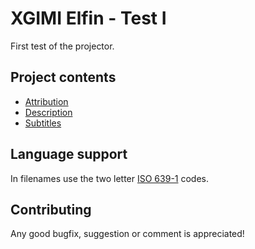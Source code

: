 # XGIMI Elfin - Test I

First test of the projector.

## Project contents

- [Attribution](https://github.com/michael-holzheu/XGIMI-Elfin-Test-I/blob/main/Attribution/Attribution.txt)
- [Description](https://github.com/michael-holzheu/XGIMI-Elfin-Test-I/tree/main/Description)
- [Subtitles](https://github.com/michael-holzheu/XGIMI-Elfin-Test-I/tree/main/Subtitles)

## Language support

In filenames use the two letter [ISO 639-1](https://en.wikipedia.org/wiki/List_of_ISO_639-1_codes) codes.

## Contributing

Any good bugfix, suggestion or comment is appreciated!
